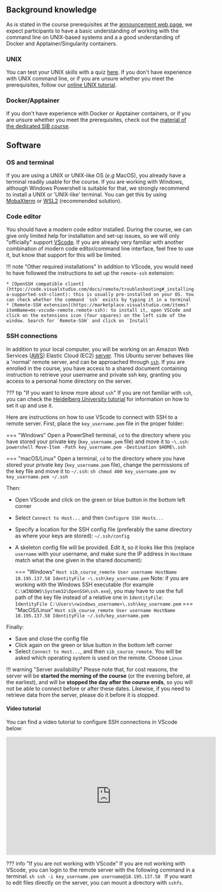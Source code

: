 ## Background knowledge

As is stated in the course prerequisites at the [announcement web page](https://www.sib.swiss/training/course/20251010_SNAKE), we expect participants to have a basic understanding of working with the command line on UNIX-based systems and a a good understanding of Docker and Apptainer/Singularity containers.

### UNIX

You can test your UNIX skills with a quiz [here](https://docs.google.com/forms/d/e/1FAIpQLSd2BEWeOKLbIRGBT_aDEGPce1FOaVYBbhBiaqcaHoBKNB27MQ/viewform?usp=sf_link). If you don't have experience with UNIX command line, or if you are unsure whether you meet the prerequisites, follow our [online UNIX tutorial](https://edu.sib.swiss/pluginfile.php/2878/mod_resource/content/4/couselab-html/content.html).

### Docker/Apptainer

If you don't have experience with Docker or Apptainer containers, or if you are unsure whether you meet the prerequisites, check out the [material of the dedicated SIB course](https://www.sib.swiss/training/course/20251009_DOCK).

## Software

### OS and terminal

If you are using a UNIX or UNIX-like OS (_e.g_ MacOS), you already have a terminal readily usable for the course. If you are working with Windows, although Windows Powershell is suitable for that, we strongly recommend to install a UNIX or 'UNIX-like' terminal. You can get this by using [MobaXterm](https://mobaxterm.mobatek.net/ "get MobaXterm") or [WSL2](https://docs.microsoft.com/en-us/windows/wsl/install) (recommended solution).

### Code editor

You should have a modern code editor installed. During the course, we can give only limited help for installation and set-up issues, so we will only "officially" support [VScode](https://code.visualstudio.com/download). If you are already very familiar with another combination of modern code editor/command line interface, feel free to use it, but know that support for this will be limited.

!!! note "Other required installations"
    In addition to VScode, you would need to have followed the instructions to set up the `remote-ssh` extension:

    * [OpenSSH compatible client](https://code.visualstudio.com/docs/remote/troubleshooting#_installing-a-supported-ssh-client): this is usually pre-installed on your OS. You can check whether the command `ssh` exists by typing it in a terminal
    * [Remote-SSH extension](https://marketplace.visualstudio.com/items?itemName=ms-vscode-remote.remote-ssh): to install it, open VSCode and click on the extensions icon (four squares) on the left side of the window. Search for `Remote-SSH` and click on `Install`

### SSH connections

In addition to your local computer, you will be working on an Amazon Web Services ([AWS](https://aws.amazon.com/)) Elastic Cloud (EC2) [server](https://aws.amazon.com/ec2/). This Ubuntu server behaves like a 'normal' remote server, and can be approached through [`ssh`](https://man7.org/linux/man-pages/man1/ssh.1.html). If you are enrolled in the course, you have access to a shared document containing instruction to retrieve your username and private ssh key, granting you access to a personal home directory on the server.

??? tip "If you want to know more about `ssh`"
    If you are not familiar with `ssh`, you can check the [Heidelberg University tutorial](https://zah.uni-heidelberg.de/it-guide/ssh-tutorial-linux) for information on how to set it up and use it.

Here are instructions on how to use VScode to connect with SSH to a remote server. First, place the `key_username.pem` file in the proper folder:

=== "Windows"
    Open a PowerShell terminal, `cd` to the directory where you have stored your private key (`key_username.pem` file) and move it to `~\.ssh`:
    ```powershell
    Move-Item -Path key_username.pem -Destination $HOME\.ssh
    ```

=== "macOS/Linux"
    Open a terminal, `cd` to the directory where you have stored your private key (`key_username.pem` file), change the permissions of the key file and move it to `~/.ssh`:
    ```sh
    chmod 400 key_username.pem
    mv key_username.pem ~/.ssh
    ```

Then:

* Open VScode and click on the green or blue button in the bottom left corner
* Select `Connect to Host...` and then `Configure SSH Hosts...`
* Specify a location for the SSH config file (preferably the same directory as where your keys are stored): `~/.ssh/config`
* A skeleton config file will be provided. Edit it, so it looks like this (replace `username` with your username, and make sure the IP address in `HostName` match what the one given in the shared document):

    === "Windows"
        ```
        Host sib_course_remote
            User username
            HostName 18.195.137.58
            IdentityFile ~\.ssh\key_username.pem
        ```
        Note: if you are working with the Windows SSH executable (for example `C:\WINDOWS\System32\OpenSSH\ssh.exe`), you may have to use the full path of the key file instead of a relative one in `IdentityFile`:
        ```
            IdentityFile C:\Users\<windows_username>\.ssh\key_username.pem
        ```
    === "MacOS/Linux"
        ```
        Host sib_course_remote
            User username
            HostName 18.195.137.58
            IdentityFile ~/.ssh/key_username.pem
        ```

Finally:

* Save and close the config file
* Click again on the green or blue button in the bottom left corner
* Select `Connect to Host...`, and then `sib_course_remote`. You will be asked which operating system is used on the remote. Choose `Linux`

!!! warning "Server availability"
    Please note that, for cost reasons, the server will be **started the morning of the course** (or the evening before, at the earliest), and will be **stopped the day after the course ends**, so you will not be able to connect before or after these dates. Likewise, if you need to retrieve data from the server, please do it before it is stopped.

#### Video tutorial

You can find a video tutorial to configure SSH connections in VScode below:
<iframe width="560" height="315" src="https://www.youtube.com/embed/cOopQQIL8JU" title="YouTube video player" frameborder="0" allow="accelerometer; autoplay; clipboard-write; encrypted-media; gyroscope; picture-in-picture" allowfullscreen></iframe>

??? info "If you are not working with VScode"
    If you are not working with VScode, you can login to the remote server with the following command in a terminal:
    ```sh
    ssh -i key_username.pem username@18.195.137.58
    ```
    If you want to edit files directly on the server, you can mount a directory with `sshfs`.

